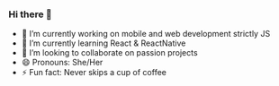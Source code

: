 ### Hi there 👋

- 🔭 I’m currently working on mobile and web development strictly JS
- 🌱 I’m currently learning React & ReactNative
- 👯 I’m looking to collaborate on passion projects
- 😄 Pronouns: She/Her
- ⚡ Fun fact: Never skips a cup of coffee
